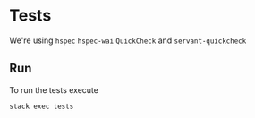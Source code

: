 # Tests

We're using `hspec` `hspec-wai` `QuickCheck` and `servant-quickcheck`

## Run

To run the tests execute

```
stack exec tests
```
